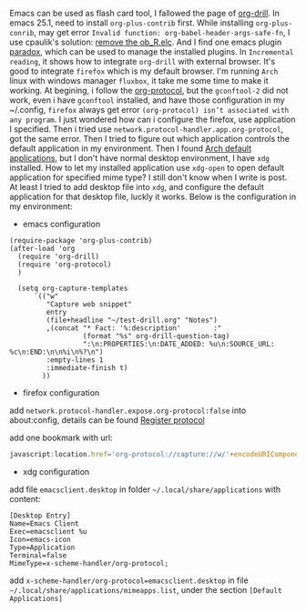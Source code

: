 <!--
.. title: Emacs org-drill org-capture org-protocol with firefox
.. slug: emacs-org-drill-org-capture-firefox
.. date: 2017-03-07
.. tags: 
.. category: 
.. link: 
.. description: 
.. type: text
-->


Emacs can be used as flash card tool, I fallowed the page of [org-drill](http://orgmode.org/worg/org-contrib/org-drill.html).
In emacs 25.1, need to install `org-plus-contrib` first. While installing `org-plus-conrib`, may get error `Invalid function: org-babel-header-args-safe-fn`, I use cpaulik's solution: [remove the ob_R.elc](https://github.com/syl20bnr/spacemacs/issues/4618). And I find one emacs plugin [paradox](https://github.com/Malabarba/paradox), which can be used to manage the installed plugins.
In `Incremental reading`, it shows how to integrate `org-drill` with external browser. It's good to integrate `firefox` which is my default browser. I'm running `Arch` linux with windows manager `fluxbox`, it take me some time to make it working. At begining, i follow the [org-protocol](http://orgmode.org/worg/org-contrib/org-protocol.html), but the `gconftool-2` did not work, even i have `gconftool` installed, and have those configuration in my ~/.config, `firefox` always get error `(org-protocol) isn’t associated with any program`. I just wondered how can i configure the firefox, use application I specified. Then i tried use `network.protocol-handler.app.org-protocol`, got the same error. Then I tried to figure out which application controls the default application in my environment. Then I found [Arch default applications](https://wiki.archlinux.org/index.php/Default_applications), but I don't have normal desktop environment, I have `xdg` installed. How to let my installed application use `xdg-open` to open default application for specified mime type? I still don't know when I write is post. At least I tried to add desktop file into `xdg`, and configure the default application for that desktop file, luckly it works. Below is the configuration in my environment:


* emacs configuration


```elisp
(require-package 'org-plus-contrib)
(after-load 'org
  (require 'org-drill)
  (require 'org-protocol)
  )

  (setq org-capture-templates
      `(("w"
         "Capture web snippet"
         entry
         (file+headline "~/test-drill.org" "Notes")
         ,(concat "* Fact: '%:description'        :"
                  (format "%s" org-drill-question-tag)
                  ":\n:PROPERTIES:\n:DATE_ADDED: %u\n:SOURCE_URL: %c\n:END:\n\n%i\n%?\n")
         :empty-lines 1
         :immediate-finish t)
        ))

```

* firefox configuration

add `network.protocol-handler.expose.org-protocol:false` into about:config, details can be found [Register protocol](http://kb.mozillazine.org/Register_protocol)

add one bookmark with url:


```javascript
javascript:location.href='org-protocol://capture://w/'+encodeURIComponent(location.href)+'/'+encodeURIComponent(document.title)+'/'+encodeURIComponent(window.getSelection())
```

* xdg configuration

add file `emacsclient.desktop` in folder `~/.local/share/applications` with content:


```
[Desktop Entry]
Name=Emacs Client
Exec=emacsclient %u
Icon=emacs-icon
Type=Application
Terminal=false
MimeType=x-scheme-handler/org-protocol;
```


add `x-scheme-handler/org-protocol=emacsclient.desktop` in file `~/.local/share/applications/mimeapps.list`, under the section `[Default Applications]`